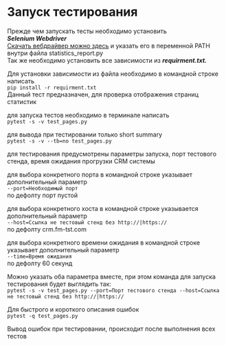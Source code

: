 # Запуск тестирования
Прежде чем запускать тесты необходимо установить  
***Selenium Webdriver***\
[Скачать вебдрайвер можно здесь](https://chromedriver.chromium.org/downloads) и указать его в переменной PATH внутри файла statistics_report.py<br>
Так же необходимо установить все зависимости из 
***requirment.txt.***

Для установки зависимости из файла необходимо в командной строке написать\
`pip install -r requirment.txt`\
Данный тест предназначен, для проверка отображения страниц статистик

для запуска тестов необходимо в терминале написать \
`pytest -s -v test_pages.py`

для вывода при тестировании только short summary \
`pytest -s -v --tb=no test_pages.py`


для тестирования предусмотрены параметры запуска, порт тестового стенда, время ожидания прогрузки CRM системы

для выбора конкретного порта в командной строке указывает дополнительный параметр  
`--port=Необходимый порт`  
по дефолту порт пустой

для выбора конкретного хоста в командной строке указывается дополнительный параметр \
`--host=Ссылка не тестовый стенд без http://|https://`\
по дефолту crm.fm-tst.com

для выбора конкретного времени ожидания в командной строке указывает дополнительный параметр  
`--time=Время ожидания`  
по дефолту 60 секунд

Можно указать оба параметра вместе, при этом команда для запуска тестирования будет выглядить так:  
`pytest -s -v test_pages.py --port=Порт тестового стенда --host=Ссылка не тестовый стенд без http://|https://`

Для быстрого и короткого описания ошибок  
`pytest -q test_pages.py`

Вывод ошибок при тестировании, происходит после выполнения всех тестов